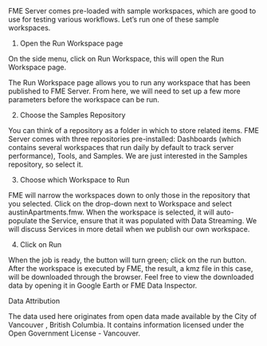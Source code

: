<head><base target="_blank"> </head>
FME Server comes pre-loaded with sample workspaces, which are good to use for testing various workflows. Let’s run one of these sample workspaces.



1. Open the Run Workspace page

On the side menu, click on Run Workspace, this will open the Run Workspace page.





The Run Workspace page allows you to run any workspace that has been published to FME Server. From here, we will need to set up a few more parameters before the workspace can be run.





2. Choose the Samples Repository

You can think of a repository as a folder in which to store related items. FME Server comes with three repositories pre-installed: Dashboards (which contains several workspaces that run daily by default to track server performance), Tools, and Samples. We are just interested in the Samples repository, so select it.





3. Choose which Workspace to Run

FME will narrow the workspaces down to only those in the repository that you selected. Click on the drop-down next to Workspace and select austinApartments.fmw. When the workspace is selected, it will auto-populate the Service, ensure that it was populated with Data Streaming. We will discuss Services in more detail when we publish our own workspace.





4. Click on Run

When the job is ready, the button will turn green; click on the run button. After the workspace is executed by FME, the result, a kmz file in this case, will be downloaded through the browser. Feel free to view the downloaded data by opening it in Google Earth or FME Data Inspector.





Data Attribution

The data used here originates from open data made available by the City of Vancouver , British Columbia. It contains information licensed under the Open Government License - Vancouver.
